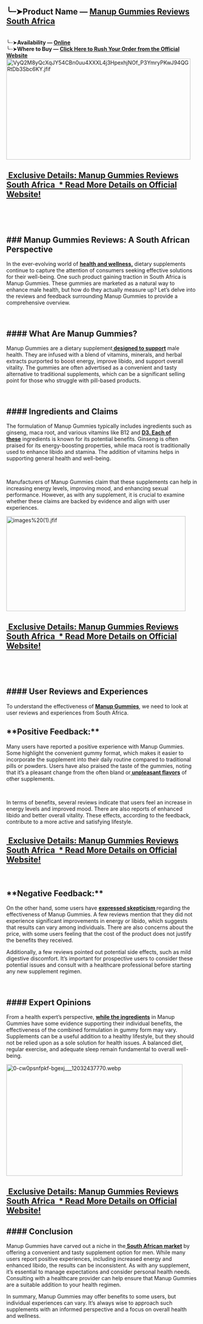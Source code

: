 <h2>╰┈➤<strong>Product Name &mdash;&nbsp;<a href="https://hotdeal24x7.com/manup-au-buy" rel="nofollow">Manup Gummies Reviews South Africa</a></strong></h2>
<p><br />╰┈➤<strong>Availability &mdash;&nbsp;<a href="https://hotdeal24x7.com/manup-au-buy" rel="nofollow">Online</a></strong><br />╰┈➤<strong>Where to Buy &mdash;&nbsp;<a href="https://hotdeal24x7.com/manup-au-buy" rel="nofollow">Click Here to Rush Your Order from the Official Website</a></strong>&nbsp;<a href="https://hotdeal24x7.com/manup-au-buy" rel="nofollow"><img src="https://blogger.googleusercontent.com/img/b/R29vZ2xl/AVvXsEibWjeRZpMGi-T9vmYzIFwG4FagLCBzBCvUdUmSSVaNHGsPYZgPbd2rtsp8gGYxHrNHSZqJPUGmjbUvxLwKzp6P5Q94RZ7d0yeDqtBEW3U0VK_Q9Rkk4BC3Bqlf53hwM49uhH3lR8GSLpgg0WW0AvlAYyVvZLROYBfsyN_fa_m9j4cPnS-4SiO0nh7gEZo/w486-h266/VyQ2M8yQcXqJY54CBn0uu4XXXL4j3HpexhjNOf_P3YmryPKwJ94QGRtDb3Sbc6KY.jfif" alt="VyQ2M8yQcXqJY54CBn0uu4XXXL4j3HpexhjNOf_P3YmryPKwJ94QGRtDb3Sbc6KY.jfif" width="486" height="266" /></a></p>
<h2><a href="https://hotdeal24x7.com/manup-au-buy" rel="nofollow">&nbsp;Exclusive Details: Manup Gummies Reviews South Africa&nbsp; * Read More Details on Official Website!</a></h2>
<p>&nbsp;</p>
<p>&nbsp;</p>
<h2>### Manup Gummies Reviews: A South African Perspective</h2>
<p>In the ever-evolving world of&nbsp;<strong><a href="https://www.facebook.com/MANUPMEGummiesZA/" rel="nofollow">health and wellness,</a></strong>&nbsp;dietary supplements continue to capture the attention of consumers seeking effective solutions for their well-being. One such product gaining traction in South Africa is Manup Gummies. These gummies are marketed as a natural way to enhance male health, but how do they actually measure up? Let&rsquo;s delve into the reviews and feedback surrounding Manup Gummies to provide a comprehensive overview.</p>
<p>&nbsp;</p>
<h2>#### What Are Manup Gummies?</h2>
<p>Manup Gummies are a dietary supplement<strong><a href="https://www.facebook.com/MANUPMEGummiesZA/" rel="nofollow">&nbsp;designed to support</a></strong>&nbsp;male health. They are infused with a blend of vitamins, minerals, and herbal extracts purported to boost energy, improve libido, and support overall vitality. The gummies are often advertised as a convenient and tasty alternative to traditional supplements, which can be a significant selling point for those who struggle with pill-based products.</p>
<p>&nbsp;</p>
<h2>#### Ingredients and Claims</h2>
<p>The formulation of Manup Gummies typically includes ingredients such as ginseng, maca root, and various vitamins like B12 and&nbsp;<strong><a href="https://www.facebook.com/MANUPMEGummiesZA/" rel="nofollow">D3. Each of these</a></strong>&nbsp;ingredients is known for its potential benefits. Ginseng is often praised for its energy-boosting properties, while maca root is traditionally used to enhance libido and stamina. The addition of vitamins helps in supporting general health and well-being.</p>
<p>&nbsp;</p>
<p>Manufacturers of Manup Gummies claim that these supplements can help in increasing energy levels, improving mood, and enhancing sexual performance. However, as with any supplement, it is crucial to examine whether these claims are backed by evidence and align with user experiences.</p>
<p><a href="https://hotdeal24x7.com/manup-au-buy" rel="nofollow"><img src="https://blogger.googleusercontent.com/img/b/R29vZ2xl/AVvXsEgSdLKMFSj4o3n_XoBO9I8J9LwUB-FWO3f1tjCgFnk2rGkIZVnXDhVCVQ3BgC-r6MJWhmukHHym6znw-g4_fmSx6FrgewB_hPrmyQcQTXQAHcIGniMrSAyG3PSwZ9zY3rKkJiUvplSvHtDPiu58hwHxIMmfnMRgwHxjyb7IQdKb4Anf5Msl0mLhuyXwFSE/w473-h250/images%20(1).jfif" alt="images%20(1).jfif" width="473" height="250" /></a></p>
<h2><a href="https://hotdeal24x7.com/manup-au-buy" rel="nofollow">&nbsp;Exclusive Details: Manup Gummies Reviews South Africa&nbsp; * Read More Details on Official Website!</a></h2>
<p>&nbsp;</p>
<p>&nbsp;</p>
<h2>#### User Reviews and Experiences</h2>
<p>To understand the effectiveness of&nbsp;<strong><a href="https://www.facebook.com/MANUPMEGummiesZA/" rel="nofollow">Manup Gummies</a></strong>, we need to look at user reviews and experiences from South Africa.</p>
<h2>**Positive Feedback:**</h2>
<p>Many users have reported a positive experience with Manup Gummies. Some highlight the convenient gummy format, which makes it easier to incorporate the supplement into their daily routine compared to traditional pills or powders. Users have also praised the taste of the gummies, noting that it&rsquo;s a pleasant change from the often bland or<strong><a href="https://www.facebook.com/MANUPMEGummiesZA/" rel="nofollow">&nbsp;unpleasant flavors</a></strong>&nbsp;of other supplements.</p>
<p>&nbsp;</p>
<p>In terms of benefits, several reviews indicate that users feel an increase in energy levels and improved mood. There are also reports of enhanced libido and better overall vitality. These effects, according to the feedback, contribute to a more active and satisfying lifestyle.</p>
<h2><a href="https://hotdeal24x7.com/manup-au-buy" rel="nofollow">&nbsp;Exclusive Details: Manup Gummies Reviews South Africa&nbsp; * Read More Details on Official Website!</a></h2>
<p>&nbsp;</p>
<h2>**Negative Feedback:**</h2>
<p>On the other hand, some users have&nbsp;<strong><a href="https://www.facebook.com/MANUPMEGummiesZA/" rel="nofollow">expressed skepticism&nbsp;</a></strong>regarding the effectiveness of Manup Gummies. A few reviews mention that they did not experience significant improvements in energy or libido, which suggests that results can vary among individuals. There are also concerns about the price, with some users feeling that the cost of the product does not justify the benefits they received.</p>
<p>Additionally, a few reviews pointed out potential side effects, such as mild digestive discomfort. It&rsquo;s important for prospective users to consider these potential issues and consult with a healthcare professional before starting any new supplement regimen.</p>
<p>&nbsp;</p>
<h2>#### Expert Opinions</h2>
<p>From a health expert&rsquo;s perspective,&nbsp;<strong><a href="https://www.facebook.com/MANUPMEGummiesZA/" rel="nofollow">while the ingredients</a></strong>&nbsp;in Manup Gummies have some evidence supporting their individual benefits, the effectiveness of the combined formulation in gummy form may vary. Supplements can be a useful addition to a healthy lifestyle, but they should not be relied upon as a sole solution for health issues. A balanced diet, regular exercise, and adequate sleep remain fundamental to overall well-being.</p>
<p><a href="https://hotdeal24x7.com/manup-au-buy" rel="nofollow"><img src="https://blogger.googleusercontent.com/img/b/R29vZ2xl/AVvXsEhiqRKCw_bFi37RTSc4Ph1-UpxAxRQiVbHsBFq6caTueXrYmACl4xDMrMucwSKOhKfmqE9tQniad9Ihml9ZyB-JX6RAjf79gAxukeX_GgxBMbo6oJB7iiECmXSwJycA52RHDkljsmUGzJ0hGxD_WEvXVTVm9zBPR9pOQ7oyTIE_h4JoPzdq76-0cI5LGn8/w465-h294/0-cw0psnfpkf-bgexj___12032437770.webp" alt="0-cw0psnfpkf-bgexj___12032437770.webp" width="465" height="294" /></a></p>
<h2><a href="https://hotdeal24x7.com/manup-au-buy" rel="nofollow">&nbsp;Exclusive Details: Manup Gummies Reviews South Africa&nbsp; * Read More Details on Official Website!</a></h2>
<h2>#### Conclusion</h2>
<p>Manup Gummies have carved out a niche in the<strong><a href="https://www.facebook.com/MANUPMEGummiesZA/" rel="nofollow">&nbsp;South African market</a></strong>&nbsp;by offering a convenient and tasty supplement option for men. While many users report positive experiences, including increased energy and enhanced libido, the results can be inconsistent. As with any supplement, it&rsquo;s essential to manage expectations and consider personal health needs. Consulting with a healthcare provider can help ensure that Manup Gummies are a suitable addition to your health regimen.</p>
<p>In summary, Manup Gummies may offer benefits to some users, but individual experiences can vary. It&rsquo;s always wise to approach such supplements with an informed perspective and a focus on overall health and wellness.</p>
